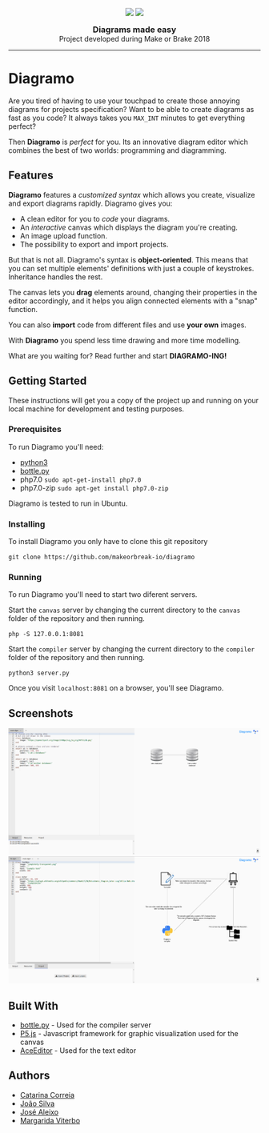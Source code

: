 <p align="center">
  <img src="https://github.com/makeorbreak-io/diagramo/blob/master/diagramo.png" width="300">
  <img src="https://github.com/makeorbreak-io/diagramo/blob/master/logodiagramo.png" width="100">
</p>

<h3 align="center" style="margin: 0 auto">Diagrams made easy<!-- Serve Confidently --></h3>
<p align="center" style="margin: 0 auto">Project developed during Make or Brake 2018</p>

---

# Diagramo

Are you tired of having to use your touchpad to create those annoying diagrams for projects specification? Want to be able to create diagrams as fast as you code? It always takes you `MAX_INT` minutes to get everything perfect?

Then **Diagramo** is *perfect* for you. Its an innovative diagram editor which combines the best of two worlds: programming and diagramming. 

## Features

**Diagramo** features a *customized syntax* which allows you create, visualize and export diagrams rapidly. Diagramo gives you:

- A clean editor for you to *code* your diagrams.
- An *interactive* canvas which displays the diagram you're creating.
- An image upload function.
- The possibility to export and import projects.

But that is not all. Diagramo's syntax is **object-oriented**. This means that you can set multiple elements' definitions with just a couple of keystrokes. Inheritance handles the rest.

The canvas lets you **drag** elements around, changing their properties in the editor accordingly, and it helps you align connected elements with a "snap" function.

You can also **import** code from different files and use **your own** images.

With **Diagramo** you spend less time drawing and more time modelling.

What are you waiting for? Read further and start **DIAGRAMO-ING!**

## Getting Started

These instructions will get you a copy of the project up and running on your local machine for development and testing purposes.

### Prerequisites

To run Diagramo you'll need:

- [python3](https://www.python.org/downloads/)
- [bottle.py](https://bottlepy.org/docs/dev/)
- php7.0 `sudo apt-get-install php7.0`
- php7.0-zip `sudo apt-get install php7.0-zip`

Diagramo is tested to run in Ubuntu.

### Installing

To install Diagramo you only have to clone this git repository

```
git clone https://github.com/makeorbreak-io/diagramo
```

### Running

To run Diagramo you'll need to start two diferent servers.

Start the `canvas` server by changing the current directory to the `canvas` folder of the repository and then running.

```
php -S 127.0.0.1:8081
```

Start the `compiler` server by changing the current directory to the `compiler` folder of the repository and then running.

```
python3 server.py
```

Once you visit `localhost:8081` on a browser, you'll see Diagramo.

## Screenshots

![Default project screenshot](./project-examples/screenshots/default.png)
![Imported project screenshot](./project-examples/screenshots/architecture-includes.png)


## Built With

* [bottle.py](https://bottlepy.org/docs/dev/) - Used for the compiler server
* [P5.js](https://p5js.org/) - Javascript framework for graphic visualization used for the canvas
* [AceEditor](https://ace.c9.io/) - Used for the text editor

## Authors

* [Catarina Correia](https://github.com/Catarina24)
* [João Silva](https://github.com/joaosilva22 )
* [José Aleixo](https://github.com/jazzchipc)
* [Margarida Viterbo](https://github.com/margaridaviterbo)
